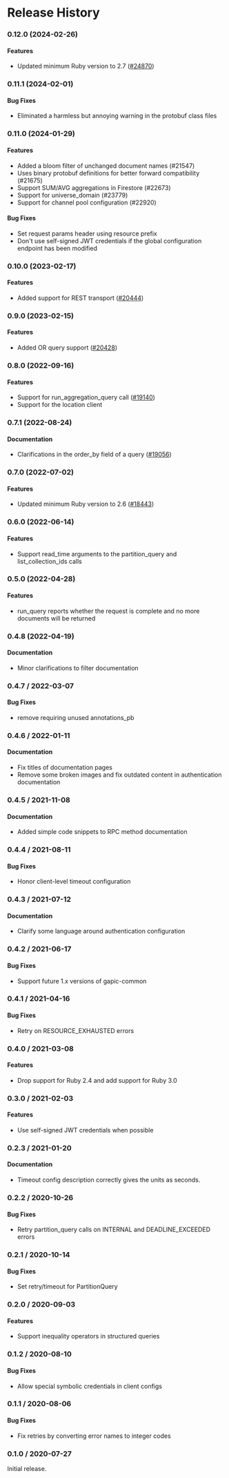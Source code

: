 # Release History

### 0.12.0 (2024-02-26)

#### Features

* Updated minimum Ruby version to 2.7 ([#24870](https://github.com/googleapis/google-cloud-ruby/issues/24870)) 

### 0.11.1 (2024-02-01)

#### Bug Fixes

* Eliminated a harmless but annoying warning in the protobuf class files 

### 0.11.0 (2024-01-29)

#### Features

* Added a bloom filter of unchanged document names (#21547)
* Uses binary protobuf definitions for better forward compatibility (#21675)
* Support SUM/AVG aggregations in Firestore (#22673)
* Support for universe_domain (#23779)
* Support for channel pool configuration (#22920)

#### Bug Fixes

* Set request params header using resource prefix
* Don't use self-signed JWT credentials if the global configuration endpoint has been modified

### 0.10.0 (2023-02-17)

#### Features

* Added support for REST transport ([#20444](https://github.com/googleapis/google-cloud-ruby/issues/20444)) 

### 0.9.0 (2023-02-15)

#### Features

* Added OR query support ([#20428](https://github.com/googleapis/google-cloud-ruby/issues/20428)) 

### 0.8.0 (2022-09-16)

#### Features

* Support for run_aggregation_query call ([#19140](https://github.com/googleapis/google-cloud-ruby/issues/19140)) 
* Support for the location client 

### 0.7.1 (2022-08-24)

#### Documentation

* Clarifications in the order_by field of a query ([#19056](https://github.com/googleapis/google-cloud-ruby/issues/19056)) 

### 0.7.0 (2022-07-02)

#### Features

* Updated minimum Ruby version to 2.6 ([#18443](https://github.com/googleapis/google-cloud-ruby/issues/18443)) 

### 0.6.0 (2022-06-14)

#### Features

* Support read_time arguments to the partition_query and list_collection_ids calls

### 0.5.0 (2022-04-28)

#### Features

* run_query reports whether the request is complete and no more documents will be returned

### 0.4.8 (2022-04-19)

#### Documentation

* Minor clarifications to filter documentation

### 0.4.7 / 2022-03-07

#### Bug Fixes

* remove requiring unused annotations_pb

### 0.4.6 / 2022-01-11

#### Documentation

* Fix titles of documentation pages
* Remove some broken images and fix outdated content in authentication documentation

### 0.4.5 / 2021-11-08

#### Documentation

* Added simple code snippets to RPC method documentation

### 0.4.4 / 2021-08-11

#### Bug Fixes

* Honor client-level timeout configuration

### 0.4.3 / 2021-07-12

#### Documentation

* Clarify some language around authentication configuration

### 0.4.2 / 2021-06-17

#### Bug Fixes

* Support future 1.x versions of gapic-common

### 0.4.1 / 2021-04-16

#### Bug Fixes

* Retry on RESOURCE_EXHAUSTED errors

### 0.4.0 / 2021-03-08

#### Features

* Drop support for Ruby 2.4 and add support for Ruby 3.0

### 0.3.0 / 2021-02-03

#### Features

* Use self-signed JWT credentials when possible

### 0.2.3 / 2021-01-20

#### Documentation

* Timeout config description correctly gives the units as seconds.

### 0.2.2 / 2020-10-26

#### Bug Fixes

* Retry partition_query calls on INTERNAL and DEADLINE_EXCEEDED errors

### 0.2.1 / 2020-10-14

#### Bug Fixes

* Set retry/timeout for PartitionQuery

### 0.2.0 / 2020-09-03

#### Features

* Support inequality operators in structured queries

### 0.1.2 / 2020-08-10

#### Bug Fixes

* Allow special symbolic credentials in client configs

### 0.1.1 / 2020-08-06

#### Bug Fixes

* Fix retries by converting error names to integer codes

### 0.1.0 / 2020-07-27

Initial release.
